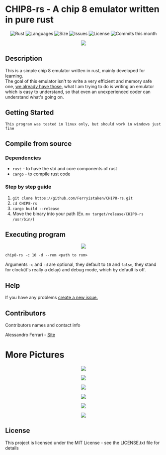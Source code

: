 # CHIP8-rs - A chip 8 emulator written in pure rust

<div align=center>

![Rust](https://github.com/Ferryistaken/CHIP8-rs/workflows/Rust/badge.svg)
![Languages](https://img.shields.io/github/languages/count/Ferryistaken/CHIP8-rs?style=flat-square)
![Size](https://img.shields.io/github/repo-size/Ferryistaken/CHIP8-rs?style=flat-square)
![Issues](https://img.shields.io/github/issues/Ferryistaken/CHIP8-rs?style=flat-square)
![License](https://img.shields.io/github/license/Ferryistaken/CHIP8-rs?style=flat-square)
![Commits this month](https://img.shields.io/github/commit-activity/m/Ferryistaken/CHIP8-rs?style=flat-square)

</div>

<p align="center">
  <img src="https://github.com/Ferryistaken/CHIP8-rs/blob/master/assets/rust-ss.svg?raw=true">
</p>

## Description

This is a simple chip 8 emulator written in rust, mainly developed for learning.  
The goal of this emulator isn't to write a very efficient and memory safe one, [we already have those](https://github.com/jellysquid3/chip8-rs), what I am trying to do is writing an emulator which is easy to understand, so that even an unexperienced coder can understand what's going on.

## Getting Started
`This program was tested in linux only, but should work in windows just fine`

## Compile from source
### Dependencies
* `rust` - to have the std and core components of rust
* `cargo` - to compile rust code

### Step by step guide

1.  `git clone https://github.com/Ferryistaken/CHIP8-rs.git`
2.  `cd CHIP8-rs`
3.  `cargo build --release`
4.  Move the binary into your path (Ex. `mv target/release/CHIP8-rs /usr/bin/`)

## Executing program

<p align="center">
  <img src="https://github.com/Ferryistaken/CHIP8-rs/blob/master/assets/opcode-test-ss.png?raw=true">
</p>

```
chip8-rs -c 10 -d --rom <path to rom>
```

Arguments `-c` and `-d` are optional, they default to `10` and `false`, they stand for clock(it's really a delay) and debug mode, which by default is off.

## Help

If you have any problems [create a new issue.](https://github.com/Ferryistaken/CHIP8-rs/issues/new)

## Contributors

Contributors names and contact info

Alessandro Ferrari - 
[Site](http://ferrry.tk) <br>

# More Pictures

<p align="center">
  <img src="https://github.com/Ferryistaken/CHIP8-rs/blob/master/assets/ibm-logo-ss.png?raw=true">
</p>


<p align="center">
  <img src="https://github.com/Ferryistaken/CHIP8-rs/blob/master/assets/hello-ss.png?raw=true">
</p>


<p align="center">
  <img src="https://github.com/Ferryistaken/CHIP8-rs/blob/master/assets/maze-ss.png?raw=true">
</p>


<p align="center">
  <img src="https://github.com/Ferryistaken/CHIP8-rs/blob/master/assets/zero-ss.png?raw=true">
</p>


<p align="center">
  <img src="https://github.com/Ferryistaken/CHIP8-rs/blob/master/assets/sqrt-ss.png?raw=true">
</p>


<p align="center">
  <img src="https://github.com/Ferryistaken/CHIP8-rs/blob/master/assets/plane-ss.png?raw=true">
</p>

## License

This project is licensed under the MIT License - see the LICENSE.txt file for details
